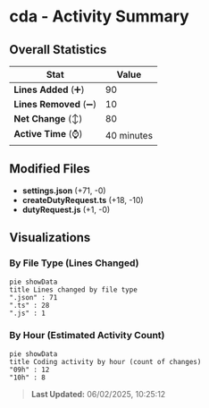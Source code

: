 # cda - Activity Summary 

## Overall Statistics

| Stat                   | Value                                                             |
| ---------------------- | ----------------------------------------------------------------- |
| **Lines Added** (➕)   | 90                                          |
| **Lines Removed** (➖) | 10                                        |
| **Net Change** (↕)    | 80                |
| **Active Time** (⌚)   | 40 minutes |


## Modified Files
- **settings.json** (+71, -0)
- **createDutyRequest.ts** (+18, -10)
- **dutyRequest.js** (+1, -0)

## Visualizations

### By File Type (Lines Changed)

```mermaid
pie showData
title Lines changed by file type
".json" : 71
".ts" : 28
".js" : 1
```

### By Hour (Estimated Activity Count)

```mermaid
pie showData
title Coding activity by hour (count of changes)
"09h" : 12
"10h" : 8
```


> **Last Updated:** 06/02/2025, 10:25:12